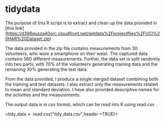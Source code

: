 # tidydata

The purpose of this R script is to extract and clean up the data provided in [this link] (https://d396qusza40orc.cloudfront.net/getdata%2Fprojectfiles%2FUCI%20HAR%20Dataset.zip)

The data provided in the zip file contains measurements from 30 volunteers, who wore a smartphone on their waist. The captured data contains 560 different measurements. Further, the data set is split randomly into two parts, with 70% of the volunteers generating training data and the remaining 30% generating the test data.

From the data provided, I produce a single merged dataset combining both the training and test datasets. I also extract only the measurements related to mean and standard deviation. I have also provided descriptive names for the activities and the measurements.

The output data is in csv format, which can be read into R using read.csv

<tidy_data <- read.csv("tidy_data.csv",header =TRUE)>